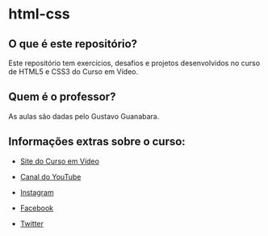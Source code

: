 # html-css

## O que é este repositório?

Este repositório tem exercícios, desafios e projetos desenvolvidos no curso de HTML5 e CSS3 do Curso em Vídeo.

## Quem é o professor?

As aulas são dadas pelo Gustavo Guanabara.

## Informações extras sobre o curso:

- <a href="www.cursoemvideo.com/" target="_blank">Site do Curso em Vídeo</a> 

- <a href="www.cursoemvideo.com/" target="_blank">Canal do YouTube</a> 

- <a href="https://www.instagram.com/cursoemvideo/" target="_blank">Instagram</a> 

- <a href="https://www.facebook.com/CursosEmVideo/" target="_blank">Facebook</a> 

- <a href="https://twitter.com/guanabara" target="_blank">Twitter</a> 